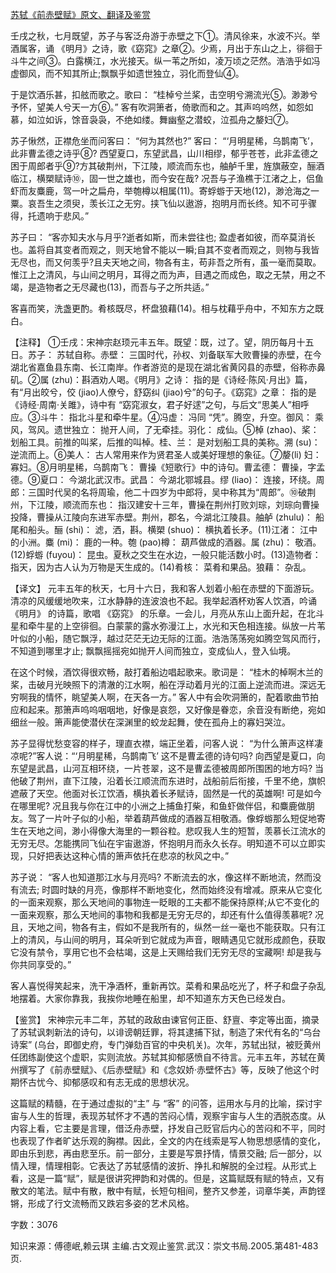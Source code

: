[苏轼《前赤壁赋》原文、翻译及鉴赏](https://www.vrrw.net/wx/14147.html)

壬戌之秋，七月既望，苏子与客泛舟游于赤壁之下①。清风徐来，水波不兴。举酒属客，诵 《明月》之诗，歌《窈窕》之章②。少焉，月出于东山之上，徘徊于斗牛之间③。白露横江，水光接天。纵一苇之所如，凌万顷之茫然。浩浩乎如冯虚御风，而不知其所止;飘飘乎如遗世独立，羽化而登仙④。

于是饮酒乐甚，扣舷而歌之。歌曰： “桂棹兮兰桨，击空明兮溯流光⑤。渺渺兮予怀，望美人兮天一方⑥。” 客有吹洞箫者，倚歌而和之。其声呜呜然，如怨如慕，如泣如诉，馀音袅袅，不绝如缕。舞幽壑之潜蛟，泣孤舟之嫠妇⑦。

苏子愀然，正襟危坐而问客曰： “何为其然也?” 客曰： “‘月明星稀，乌鹊南飞’，此非曹孟德之诗乎⑧? 西望夏口，东望武昌，山川相缪，郁乎苍苍，此非孟德之困于周郎者乎⑨?方其破荆州，下江陵，顺流而东也，舳舻千里，旌旗蔽空，酾酒临江，横槊赋诗⑩，固一世之雄也，而今安在哉? 况吾与子渔樵于江渚之上，侣鱼虾而友麋鹿，驾一叶之扁舟，举匏樽以相属(11)。寄蜉蝣于天地(12)，渺沧海之一粟。哀吾生之须臾，羡长江之无穷。挟飞仙以遨游，抱明月而长终。知不可乎骤得，托遗响于悲风。”

苏子曰： “客亦知夫水与月乎?逝者如斯，而未尝往也; 盈虚者如彼，而卒莫消长也。盖将自其变者而观之，则天地曾不能以一瞬;自其不变者而观之，则物与我皆无尽也，而又何羡乎?且夫天地之间，物各有主，苟非吾之所有，虽一毫而莫取。惟江上之清风，与山间之明月，耳得之而为声，目遇之而成色，取之无禁，用之不竭，是造物者之无尽藏也(13)，而吾与子之所共适。”

客喜而笑，洗盏更酌。肴核既尽，杯盘狼藉(14)。相与枕藉乎舟中，不知东方之既白。



【注释】 ①壬戌：宋神宗赵顼元丰五年。既望：既，过了。望，阴历每月十五日。苏子： 苏轼自称。赤壁： 三国时代，孙权、刘备联军大败曹操的赤壁，在今湖北省嘉鱼县东南、长江南岸。作者游览的是现在湖北省黄冈县的赤壁，俗称赤鼻矶。②属 (zhu)：斟酒劝人喝。《明月》之诗： 指的是《诗经·陈风·月出》篇，有“月出皎兮，佼 (jiao)人僚兮，舒窈纠 (jiao)兮”的句子。《窈窕》之章： 指的是《诗经·周南·关雎》，诗中有 “窈窕淑女，君子好逑”之句，与后文“思美人”相呼应。③斗牛： 指北斗星和牵牛星。④冯虚： 冯同 “凭”。腾空，升空。御风： 乘风，驾风。遗世独立： 抛开人间，了无牵挂。羽化： 成仙。⑤棹 (zhao)、桨： 划船工具。前推的叫桨，后推的叫棹。桂、兰： 是对划船工具的美称。溯 (su)： 逆流而上。⑥美人： 古人常用来作为贤君圣人或美好理想的象征。⑦嫠(li) 妇： 寡妇。⑧月明星稀，乌鹊南飞： 曹操《短歌行》中的诗句。曹孟德： 曹操，字孟德。⑨夏口： 今湖北武汉市。武昌： 今湖北鄂城县。缪 (liao)： 连接，环绕。周郎：三国时代吴的名将周瑜，他二十四岁为中郎将，吴中称其为“周郎”。⑩破荆州，下江陵，顺流而东也： 指汉建安十三年，曹操在荆州打败刘琮，刘琮向曹操投降，曹操从江陵向东进军赤壁。荆州，郡名，今湖北江陵县。舳舻 (zhulu)： 船尾和船头。酾 (shi)： 滤，洒，斟。横槊 (shuo)： 横执着长矛。(11)江渚： 江中的小洲。麋 (mi)： 鹿的一种。匏 (pao)樽： 葫芦做成的酒器。属 (zhu)： 敬酒。(12)蜉蝣 (fuyou)： 昆虫。夏秋之交生在水边，一般只能活数小时。(13)造物者： 指天，因为古人认为万物是天生成的。(14)肴核： 菜肴和果品。狼藉： 杂乱。

【译文】 元丰五年的秋天，七月十六日，我和客人划着小船在赤壁的下面游玩。清凉的风缓缓地吹来，江水静静的连波浪也不起。我举起酒杯劝客人饮酒，吟诵 《明月》 的诗篇，歌唱 《窈窕》 的乐章。一会儿，月亮从东山上面升起，在北斗星和牵牛星的上空徘徊。白蒙蒙的露水弥漫江上，水光和天色相连接。纵放一片苇叶似的小船，随它飘浮，越过茫茫无边无际的江面。浩浩荡荡宛如腾空驾风而行，不知道到哪里才止; 飘飘摇摇宛如抛开人间而独立，变成仙人，登入仙境。

在这个时候，酒饮得很欢畅，敲打着船边唱起歌来。歌词是： “桂木的棹啊木兰的桨，击破月光映照下的清澈的江水啊，船在浮动着月光的江面上逆流而进。深远无穷啊我的情怀，眺望美人啊，在天各一方。” 客人中有会吹洞箫的，配着歌曲节拍应和起来。那箫声呜呜咽咽地，好像是哀怨，又好像是眷恋，余音没有断绝，宛如细丝一般。箫声能使潜伏在深渊里的蛟龙起舞，使在孤舟上的寡妇哭泣。

苏子显得忧愁变容的样子，理直衣襟，端正坐着，问客人说： “为什么箫声这样凄凉呢?”客人说：“‘月明星稀，乌鹊南飞’ 这不是曹孟德的诗句吗? 向西望是夏口，向东望是武昌，山河互相环绕，一片苍翠，这不是曹孟德被周郎所围困的地方吗? 当他破了荆州，直下江陵，沿着长江顺流而东进时，战船前后衔接，千里不绝，旗帜遮蔽了天空。他面对长江饮酒，横执着长矛赋诗，固然是一代的英雄啊! 可是如今在哪里呢? 况且我与你在江中的小洲之上捕鱼打柴，和鱼虾做伴侣，和麋鹿做朋友。驾了一片叶子似的小船，举着葫芦做成的酒器互相敬酒。像蜉蝣那么短促地寄生在天地之间，渺小得像大海里的一颗谷粒。悲叹我人生的短暂，羡慕长江流水的无穷无尽。怎能携同飞仙在宇宙遨游，怀抱明月而永久长存。明知道不可以立即实现，只好把表达这种心情的箫声依托在悲凉的秋风之中。”

苏子说： “客人也知道那江水与月亮吗? 不断流去的水，像这样不断地流，然而没有流去; 时圆时缺的月亮，像那样不断地变化，然而始终没有增减。原来从它变化的一面来观察，那么天地间的事物连一眨眼的工夫都不能保持原样;从它不变化的一面来观察，那么天地间的事物和我都是无穷无尽的，却还有什么值得羡慕呢? 况且，天地之间，物各有主，假如不是我所有的，纵然一丝一毫也不能获取。只有江上的清风，与山间的明月，耳朵听到它就成为声音，眼睛遇见它就形成颜色，获取它没有禁令，享用它也不会枯竭，这是上天赐给我们无穷无尽的宝藏啊! 却是我与你共同享受的。”

客人喜悦得笑起来，洗干净酒杯，重新再饮。菜肴和果品吃光了，杯子和盘子杂乱地摆着。大家你靠我，我挨你地睡在船里，却不知道东方天色已经发白。

【鉴赏】 宋神宗元丰二年，苏轼的政敌由谏官何正臣、舒亶、李定等出面，摘录了苏轼讽刺新法的诗句，以诽谤朝廷罪，将其逮捕下狱，制造了宋代有名的“乌台诗案” (乌台，即御史府，专门弹劾百官的中央机关)。次年，苏轼出狱，被贬黄州任团练副使这个虚职，实则流放。苏轼其抑郁感愤自不待言。元丰五年，苏轼在黄州撰写了《前赤壁赋》、《后赤壁赋》和《念奴娇·赤壁怀古》等，反映了他这个时期怀古忧今、抑郁感叹和有志无成的思想状况。

这篇赋的精髓，在于通过虚拟的“主” 与 “客” 的问答，运用水与月的比喻，探讨宇宙与人生的哲理，表现苏轼怀才不遇的苦闷心情，观察宇宙与人生的洒脱态度。从内容上看，它主要是言理，借泛舟赤壁，抒发自己贬官后内心的苦闷和不平，同时也表现了作者旷达乐观的胸襟。因此，全文的内在线索是写人物思想感情的变化，即由乐到悲，再由悲至乐。前一部分，主要是写景抒情，情景交融; 后一部分，以情入理，情理相彰。它表达了苏轼感情的波折、挣扎和解脱的全过程。从形式上看，这是一篇“赋”，赋是很讲究押韵和对偶的。但是，这篇赋既有赋的特点，又有散文的笔法。赋中有散，散中有赋，长短句相间，整齐又参差，词章华美，声韵铿锵，形成了行文流畅而又跌宕多姿的艺术风格。

字数：3076

知识来源：傅德岷,赖云琪 主编.古文观止鉴赏.武汉：崇文书局.2005.第481-483页.

